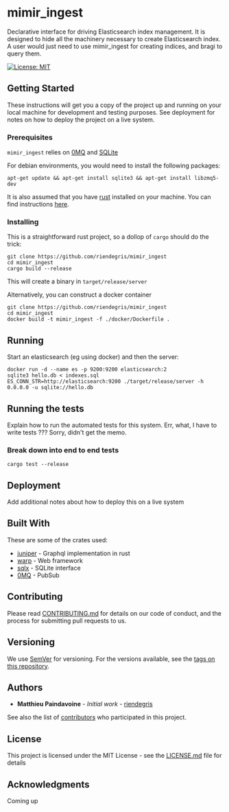 # mimir_ingest

Declarative interface for driving Elasticsearch index management. It is designed to hide all the
machinery necessary to create Elasticsearch index. A user would just need to use mimir_ingest for
creating indices, and bragi to query them.

[![License: MIT](https://img.shields.io/badge/License-MIT-yellow.svg)](https://opensource.org/licenses/MIT)

## Getting Started

These instructions will get you a copy of the project up and running on your local machine for
development and testing purposes. See deployment for notes on how to deploy the project on a live
system.

### Prerequisites

`mimir_ingest` relies on [0MQ](https://zeromq.org) and [SQLite](https://sqlite.org)

For debian environments, you would need to install the following packages:

```
apt-get update && apt-get install sqlite3 && apt-get install libzmq5-dev
```

It is also assumed that you have [rust](https://www.rust-lang.org) installed on your machine.
You can find instructions [here](https://www.rust-lang.org/tools/install).

### Installing

This is a straightforward rust project, so a dollop of `cargo` should do the trick:

```
git clone https://github.com/riendegris/mimir_ingest
cd mimir_ingest
cargo build --release
```

This will create a binary in `target/release/server`

Alternatively, you can construct a docker container

```
git clone https://github.com/riendegris/mimir_ingest
cd mimir_ingest
docker build -t mimir_ingest -f ./docker/Dockerfile .
```

## Running

Start an elasticsearch (eg using docker) and then the server:

```
docker run -d --name es -p 9200:9200 elasticsearch:2
sqlite3 hello.db < indexes.sql
ES_CONN_STR=http://elasticsearch:9200 ./target/release/server -h 0.0.0.0 -u sqlite://hello.db
```

## Running the tests

Explain how to run the automated tests for this system. Err, what, I have to write tests ???
Sorry, didn't get the memo.

### Break down into end to end tests

```
cargo test --release
```

## Deployment

Add additional notes about how to deploy this on a live system

## Built With

These are some of the crates used:

* [juniper](https://docs.rs/juniper/0.14.2/juniper/) - Graphql implementation in rust
* [warp](https://docs.rs/warp/0.2.3/warp/) - Web framework
* [sqlx](https://docs.rs/sqlx/0.3.5/sqlx/) - SQLite interface
* [0MQ](ihttps://docs.rs/async_zmq/0.3.2/async_zmq/) - PubSub

## Contributing

Please read [CONTRIBUTING.md](CONTRIBUTING.md) for details on our code of conduct, and the process
for submitting pull requests to us.

## Versioning

We use [SemVer](http://semver.org/) for versioning. For the versions available, see the [tags on
this repository](https://github.com/your/project/tags). 

## Authors

* **Matthieu Paindavoine** - *Initial work* - [riendegris](https://github.com/riendegris)

See also the list of [contributors](https://github.com/riendegris/mimir_ingest/contributors) who
participated in this project.

## License

This project is licensed under the MIT License - see the [LICENSE.md](LICENSE.md) file for details

## Acknowledgments

Coming up
